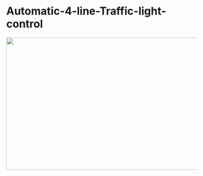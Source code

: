 # Automatic-4-line-Traffic-light-control

<p align = "center">
<img src="https://github.com/adithyahk46/2-way-wireless-data-communication-b-w-two-arduino/assets/113534275/2532e707-80b0-489c-9968-906b40e78b0e" width="600" height="350">
</p>
